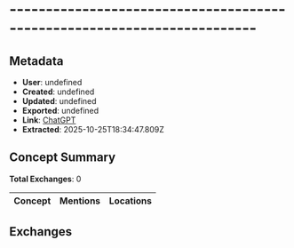 # ------------------------------------------------------------------------

## Metadata

- **User**: undefined
- **Created**: undefined
- **Updated**: undefined
- **Exported**: undefined
- **Link**: [ChatGPT](undefined)
- **Extracted**: 2025-10-25T18:34:47.809Z

## Concept Summary

**Total Exchanges**: 0

| Concept | Mentions | Locations |
|---------|----------|----------|

## Exchanges

